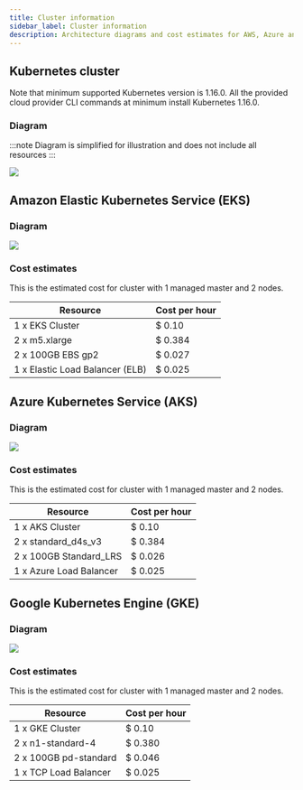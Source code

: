 ```yaml
---
title: Cluster information
sidebar_label: Cluster information
description: Architecture diagrams and cost estimates for AWS, Azure and GCP
---
```


## Kubernetes cluster

Note that minimum supported Kubernetes version is 1.16.0. All the provided cloud provider CLI commands at minimum install Kubernetes 1.16.0.

### Diagram
:::note
Diagram is simplified for illustration and does not include all resources
:::

![](/diagrams/onepanel.png)

## Amazon Elastic Kubernetes Service (EKS)

### Diagram
![](/diagrams/eks.png)

### Cost estimates
This is the estimated cost for cluster with 1 managed master and 2 nodes.

| Resource                          | Cost per hour
|-----------------------------------|-------------
| 1 x EKS Cluster                   | $ 0.10
| 2 x m5.xlarge                     | $ 0.384
| 2 x 100GB EBS gp2                 | $ 0.027
| 1 x Elastic Load Balancer (ELB)   | $ 0.025

## Azure Kubernetes Service (AKS)

### Diagram
![](/diagrams/aks.png)

### Cost estimates
This is the estimated cost for cluster with 1 managed master and 2 nodes.

| Resource                          | Cost per hour
|-----------------------------------|-------------
| 1 x AKS Cluster                   | $ 0.10
| 2 x standard_d4s_v3               | $ 0.384
| 2 x 100GB Standard_LRS            | $ 0.026
| 1 x Azure Load Balancer           | $ 0.025

## Google Kubernetes Engine (GKE)

### Diagram
![](/diagrams/gke.png)

### Cost estimates
This is the estimated cost for cluster with 1 managed master and 2 nodes.

| Resource                          | Cost per hour
|-----------------------------------|-------------
| 1 x GKE Cluster                   | $ 0.10
| 2 x n1-standard-4                 | $ 0.380
| 2 x 100GB pd-standard             | $ 0.046
| 1 x TCP Load Balancer             | $ 0.025